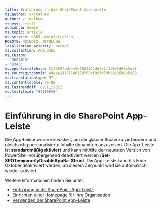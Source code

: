 ```yaml
---
title: Einführung in die SharePoint App-Leiste
ms.author: v-jmathew
author: v-jmathew
manager: scotv
audience: Admin
ms.topic: article
ms.service: o365-administration
ROBOTS: NOINDEX, NOFOLLOW
localization_priority: Normal
ms.collection: Adm_O365
ms.custom:
- "9004628"
- "8343"
ms.openlocfilehash: 31f956fddd4c0b7858072ddfc1f1d0bfd6fe9ac6
ms.sourcegitcommit: 49eaa1417714617d768df85fd79b65e35b6e5c83
ms.translationtype: MT
ms.contentlocale: de-DE
ms.lasthandoff: 02/11/2022
ms.locfileid: "62650506"
---
```

# <a name="introduction-to-the-sharepoint-app-bar"></a>Einführung in die SharePoint App-Leiste

Die App-Leiste wurde entwickelt, um die globale Suche zu verbessern und gleichzeitig personalisierte Inhalte dynamisch anzuzeigen. Die App-Leiste ist **standardmäßig aktiviert** und kann mithilfe der neuesten Version von PowerShell vorübergehend deaktiviert werden (**Set-SPOTemporarilyDisableAppBar $true**). Die App-Leiste kann bis Ende Oktober deaktiviert werden, ab diesem Zeitpunkt wird sie automatisch wieder aktiviert.

Weitere Informationen finden Sie unter:

- [Einführung in die SharePoint-App-Leiste](https://docs.microsoft.com/SharePoint/sharepoint-app-bar)
- [Einrichten einer Homepage für Ihre Organisation](https://docs.microsoft.com/sharepoint/home-site)
- [Verwenden der SharePoint App-Leiste](https://support.microsoft.com/office/use-the-sharepoint-app-bar-b2ab82d5-9af7-445e-ad24-236c5a86b5f8)
